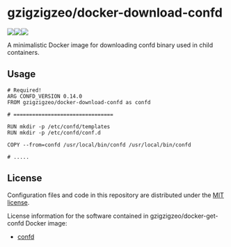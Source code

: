 gzigzigzeo/docker-download-confd
================================

[![](https://images.microbadger.com/badges/version/gzigzigzeo/docker-download-confd.svg)](https://microbadger.com/images/gzigzigzeo/docker-download-confd)[![](https://images.microbadger.com/badges/image/gzigzigzeo/docker-download-confd.svg)](https://microbadger.com/images/gzigzigzeo/docker-download-confd)[![](https://images.microbadger.com/badges/commit/gzigzigzeo/docker-download-confd.svg)](https://microbadger.com/images/gzigzigzeo/docker-download-confd)

A minimalistic Docker image for downloading confd binary used in child containers.

Usage
-----

```
# Required!
ARG CONFD_VERSION 0.14.0
FROM gzigzigzeo/docker-download-confd as confd

# ================================

RUN mkdir -p /etc/confd/templates
RUN mkdir -p /etc/confd/conf.d

COPY --from=confd /usr/local/bin/confd /usr/local/bin/confd

# .....
```

License
-------

Configuration files and code in this repository are distributed under the
[MIT license](LICENSE).

License information for the software contained in gzigzigzeo/docker-get-confd
Docker image:

* [confd](https://github.com/kelseyhightower/confd/blob/master/LICENSE)
